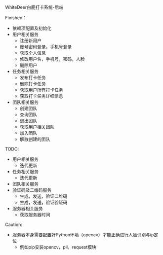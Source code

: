 WhiteDeer白鹿打卡系统-后端

Finished：
* 依赖项配置及初始化
* 用户相关服务
  * 注册新用户
  * 账号密码登录，手机号登录
  * 获取个人信息
  * 修改用户名，手机号，密码，人脸
  * 删除用户
* 任务相关服务
  * 发布打卡任务
  * 删除打卡任务
  * 获取用户所有打卡任务
  * 获取打卡任务详细信息
* 团队相关服务
  * 创建团队
  * 查询团队
  * 退出团队
  * 获取用户相关团队
  * 加入团队
  * 解散创建的团队


TODO:
* 用户相关服务
  * 迭代更新
* 任务相关服务
  * 迭代更新
* 团队相关服务
* 验证码及二维码服务
  * 生成，发送，验证二维码
  * 生成，发送，验证验证码
* 服务器相关服务
  * 获取服务器时间

Caution:
* 服务器本身需要配置好Python环境（opencv）才能正确进行人脸识别与ip定位
  * 例如pip安装opencv，pil，request模块
